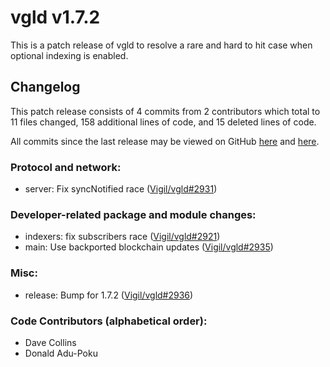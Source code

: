 # vgld v1.7.2

This is a patch release of vgld to resolve a rare and hard to hit case when
optional indexing is enabled.

## Changelog

This patch release consists of 4 commits from 2 contributors which total to 11
files changed, 158 additional lines of code, and 15 deleted lines of code.

All commits since the last release may be viewed on GitHub
[here](https://github.com/vigilnetwork/vgl/compare/release-v1.7.1...release-v1.7.2) and
[here](https://github.com/vigilnetwork/vgl/compare/blockchain/v4.0.0...blockchain/v4.0.1).

### Protocol and network:

- server: Fix syncNotified race ([Vigil/vgld#2931](https://github.com/vigilnetwork/vgl/pull/2931))

### Developer-related package and module changes:

- indexers: fix subscribers race ([Vigil/vgld#2921](https://github.com/vigilnetwork/vgl/pull/2921))
- main: Use backported blockchain updates ([Vigil/vgld#2935](https://github.com/vigilnetwork/vgl/pull/2935))

### Misc:

- release: Bump for 1.7.2 ([Vigil/vgld#2936](https://github.com/vigilnetwork/vgl/pull/2936))

### Code Contributors (alphabetical order):

- Dave Collins
- Donald Adu-Poku
